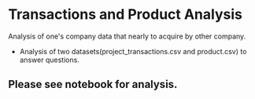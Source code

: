 # Transactions and Product Analysis

Analysis of one's company data that nearly to acquire by other company.

- Analysis of two datasets(project_transactions.csv and product.csv) to answer questions.

## Please see notebook for analysis.
